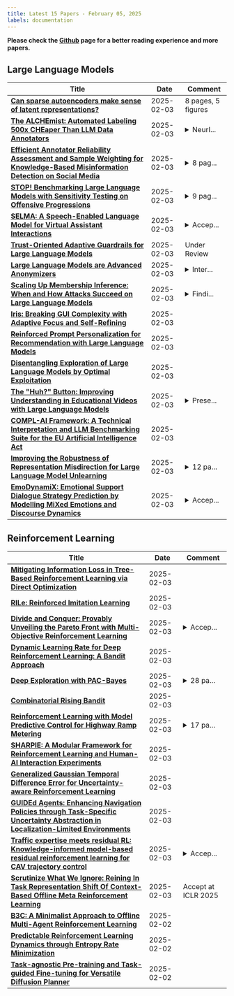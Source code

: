 ```yaml
---
title: Latest 15 Papers - February 05, 2025
labels: documentation
---
```

**Please check the [Github](https://github.com/zezhishao/MTS_Daily_ArXiv) page for a better reading experience and more papers.**

## Large Language Models
| **Title** | **Date** | **Comment** |
| --- | --- | --- |
| **[Can sparse autoencoders make sense of latent representations?](http://arxiv.org/abs/2410.11468v2)** | 2025-02-03 | 8 pages, 5 figures |
| **[The ALCHEmist: Automated Labeling 500x CHEaper Than LLM Data Annotators](http://arxiv.org/abs/2407.11004v2)** | 2025-02-03 | <details><summary>NeurI...</summary><p>NeurIPS 2024 Spotlight Paper</p></details> |
| **[Efficient Annotator Reliability Assessment and Sample Weighting for Knowledge-Based Misinformation Detection on Social Media](http://arxiv.org/abs/2410.14515v2)** | 2025-02-03 | <details><summary>8 pag...</summary><p>8 pages, 3 figures, 3 tables. Code available here: https://github.com/MiniEggz/ruc-misinfo; annotation framework available here: https://github.com/MiniEggz/EffiARA</p></details> |
| **[STOP! Benchmarking Large Language Models with Sensitivity Testing on Offensive Progressions](http://arxiv.org/abs/2409.13843v2)** | 2025-02-03 | <details><summary>9 pag...</summary><p>9 pages (excluding references), accepted to EMNLP 2024 Main Conference</p></details> |
| **[SELMA: A Speech-Enabled Language Model for Virtual Assistant Interactions](http://arxiv.org/abs/2501.19377v2)** | 2025-02-03 | <details><summary>Accep...</summary><p>Accepted at ICASSP 2025</p></details> |
| **[Trust-Oriented Adaptive Guardrails for Large Language Models](http://arxiv.org/abs/2408.08959v2)** | 2025-02-03 | Under Review |
| **[Large Language Models are Advanced Anonymizers](http://arxiv.org/abs/2402.13846v2)** | 2025-02-03 | <details><summary>Inter...</summary><p>International Conference on Learning Representations (ICLR 2024)</p></details> |
| **[Scaling Up Membership Inference: When and How Attacks Succeed on Large Language Models](http://arxiv.org/abs/2411.00154v2)** | 2025-02-03 | <details><summary>Findi...</summary><p>Findings of NAACL 2025. Our code is available at https://github.com/parameterlab/mia-scaling</p></details> |
| **[Iris: Breaking GUI Complexity with Adaptive Focus and Self-Refining](http://arxiv.org/abs/2412.10342v2)** | 2025-02-03 |  |
| **[Reinforced Prompt Personalization for Recommendation with Large Language Models](http://arxiv.org/abs/2407.17115v2)** | 2025-02-03 |  |
| **[Disentangling Exploration of Large Language Models by Optimal Exploitation](http://arxiv.org/abs/2501.08925v2)** | 2025-02-03 |  |
| **[The "Huh?" Button: Improving Understanding in Educational Videos with Large Language Models](http://arxiv.org/abs/2412.14201v2)** | 2025-02-03 | <details><summary>Prese...</summary><p>Presented at the 18th IEEE International Workshop on Multimedia Technologies for E-Learning (MTEL), 2024</p></details> |
| **[COMPL-AI Framework: A Technical Interpretation and LLM Benchmarking Suite for the EU Artificial Intelligence Act](http://arxiv.org/abs/2410.07959v2)** | 2025-02-03 |  |
| **[Improving the Robustness of Representation Misdirection for Large Language Model Unlearning](http://arxiv.org/abs/2501.19202v2)** | 2025-02-03 | <details><summary>12 pa...</summary><p>12 pages, 4 figures, 1 table</p></details> |
| **[EmoDynamiX: Emotional Support Dialogue Strategy Prediction by Modelling MiXed Emotions and Discourse Dynamics](http://arxiv.org/abs/2408.08782v4)** | 2025-02-03 | <details><summary>Accep...</summary><p>Accepted to NAACL 2025 main, long paper</p></details> |

## Reinforcement Learning
| **Title** | **Date** | **Comment** |
| --- | --- | --- |
| **[Mitigating Information Loss in Tree-Based Reinforcement Learning via Direct Optimization](http://arxiv.org/abs/2408.08761v3)** | 2025-02-03 |  |
| **[RILe: Reinforced Imitation Learning](http://arxiv.org/abs/2406.08472v3)** | 2025-02-03 |  |
| **[Divide and Conquer: Provably Unveiling the Pareto Front with Multi-Objective Reinforcement Learning](http://arxiv.org/abs/2402.07182v2)** | 2025-02-03 | <details><summary>Accep...</summary><p>Accepted at AAMAS 2025</p></details> |
| **[Dynamic Learning Rate for Deep Reinforcement Learning: A Bandit Approach](http://arxiv.org/abs/2410.12598v2)** | 2025-02-03 |  |
| **[Deep Exploration with PAC-Bayes](http://arxiv.org/abs/2402.03055v3)** | 2025-02-03 | <details><summary>28 pa...</summary><p>28 pages, 6 figures, 9 tables</p></details> |
| **[Combinatorial Rising Bandit](http://arxiv.org/abs/2412.00798v2)** | 2025-02-03 |  |
| **[Reinforcement Learning with Model Predictive Control for Highway Ramp Metering](http://arxiv.org/abs/2311.08820v4)** | 2025-02-03 | <details><summary>17 pa...</summary><p>17 pages, 10 figures, 3 tables, submitted to IEEE Transactions on Intelligent Transportation Systems</p></details> |
| **[SHARPIE: A Modular Framework for Reinforcement Learning and Human-AI Interaction Experiments](http://arxiv.org/abs/2501.19245v2)** | 2025-02-03 |  |
| **[Generalized Gaussian Temporal Difference Error for Uncertainty-aware Reinforcement Learning](http://arxiv.org/abs/2408.02295v3)** | 2025-02-03 |  |
| **[GUIDEd Agents: Enhancing Navigation Policies through Task-Specific Uncertainty Abstraction in Localization-Limited Environments](http://arxiv.org/abs/2410.15178v3)** | 2025-02-03 |  |
| **[Traffic expertise meets residual RL: Knowledge-informed model-based residual reinforcement learning for CAV trajectory control](http://arxiv.org/abs/2408.17380v2)** | 2025-02-03 | <details><summary>Accep...</summary><p>Accepted by Communications in Transportation Research</p></details> |
| **[Scrutinize What We Ignore: Reining In Task Representation Shift Of Context-Based Offline Meta Reinforcement Learning](http://arxiv.org/abs/2405.12001v4)** | 2025-02-03 | Accept at ICLR 2025 |
| **[B3C: A Minimalist Approach to Offline Multi-Agent Reinforcement Learning](http://arxiv.org/abs/2501.18138v2)** | 2025-02-02 |  |
| **[Predictable Reinforcement Learning Dynamics through Entropy Rate Minimization](http://arxiv.org/abs/2311.18703v4)** | 2025-02-02 |  |
| **[Task-agnostic Pre-training and Task-guided Fine-tuning for Versatile Diffusion Planner](http://arxiv.org/abs/2409.19949v2)** | 2025-02-02 |  |

